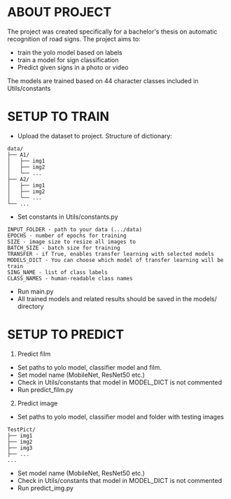# ABOUT PROJECT
The project was created specifically for a bachelor's thesis on automatic recognition of road signs. The project aims to:
- train the yolo model based on labels
- train a model for sign classification
- Predict given signs in a photo or video

The models are trained based on 44 character classes included in Utils/constants

# SETUP TO TRAIN

- Upload the dataset to project. Structure of dictionary:
```
data/
├── A1/
│   ├── img1    
│   ├── img2   
│   └── ...
├── A2/
│   ├── img1    
│   ├── img2   
│   └── ...
└── ...
```
- Set constants in Utils/constants.py
```
INPUT_FOLDER - path to your data (.../data)
EPOCHS - number of epochs for training
SIZE - image size to resize all images to
BATCH_SIZE - batch size for training
TRANSFER - if True, enables transfer learning with selected models
MODELS_DICT - You can choose which model of transfer learning will be train
SING_NAME - list of class labels
CLASS_NAMES - human-readable class names
```
- Run main.py
- All trained models and related results should be saved in the models/ directory

# SETUP TO PREDICT

1. Predict film
- Set paths to yolo model, classifier model and film.
- Set model name (MobileNet, ResNet50 etc.)
- Check in Utils/constants that model in MODEL_DICT is not commented
- Run predict_film.py
2. Predict image
- Set paths to yolo model, classifier model and folder with testing images
```
TestPict/
├── img1
├── img2
├── img3
├── ...
...
```
- Set model name (MobileNet, ResNet50 etc.)
- Check in Utils/constants that model in MODEL_DICT is not commented
- Run predict_img.py